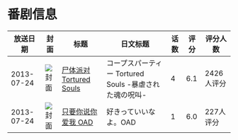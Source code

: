 # 番剧信息

|放送日期|封面|标题|日文标题|话数|评分|评分人数|
|---|---|---|---|---|---|---|
|2013-07-24|![封面](https://lain.bgm.tv/pic/cover/c/87/45/58957_DbIBi.jpg)|[尸体派对 Tortured Souls](https://bangumi.tv/subject/58957)|コープスパーティー Tortured Souls -暴虐された魂の呪叫-|4|6.1|2426人评分|
|2013-07-24|![封面](https://lain.bgm.tv/pic/cover/c/b9/19/80985_sYca2.jpg)|[只要你说你爱我 OAD](https://bangumi.tv/subject/80985)|好きっていいなよ。OAD|1|6.0|227人评分|
